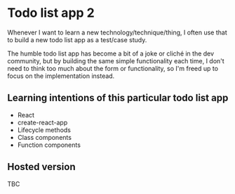 # Todo list app 2

Whenever I want to learn a new technology/technique/thing, I often use that to build a new todo list app as a test/case study.

The humble todo list app has become a bit of a joke or cliché in the dev community, but by building the same simple functionality each time, I don't need to think too much about the form or functionality, so I'm freed up to focus on the implementation instead.

## Learning intentions of this particular todo list app
                
- React
- create-react-app
- Lifecycle methods
- Class components
- Function components

## Hosted version

TBC